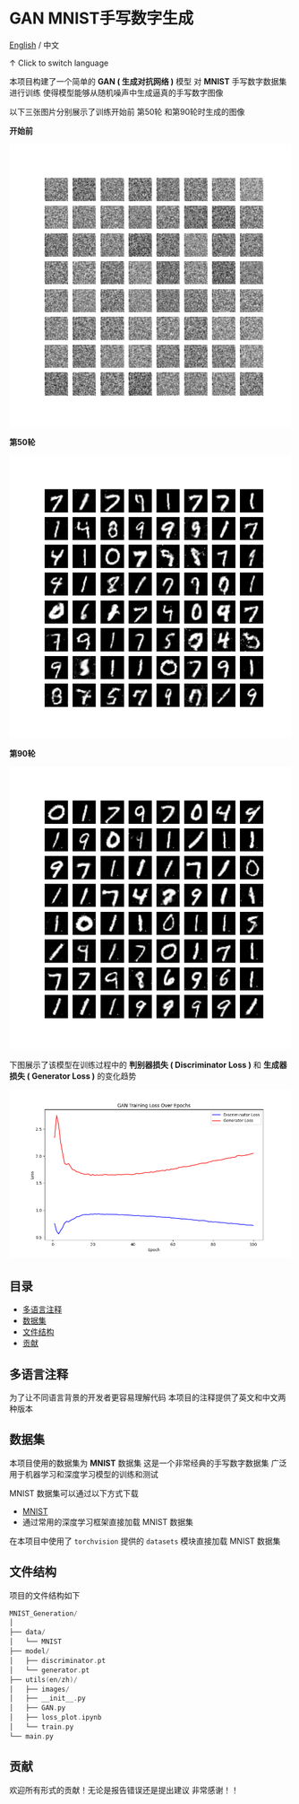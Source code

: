 # GAN MNIST手写数字生成

[English](readme.md)  /  中文

↑ Click to switch language

本项目构建了一个简单的 **GAN ( 生成对抗网络 )** 模型 对 **MNIST** 手写数字数据集进行训练 使得模型能够从随机噪声中生成逼真的手写数字图像

以下三张图片分别展示了训练开始前 第50轮 和第90轮时生成的图像

**开始前**

![演示](utils/images/epoch_0.png)

**第50轮**

![演示](utils/images/epoch_50.png)

**第90轮**

![演示](utils/images/epoch_90.png)

下图展示了该模型在训练过程中的 **判别器损失 ( Discriminator Loss )** 和 **生成器损失 ( Generator Loss )** 的变化趋势

![演示](loss_plot.png)

## 目录

- [多语言注释](#多语言注释)
- [数据集](#数据集)
- [文件结构](#文件结构)
- [贡献](#贡献)

## 多语言注释

为了让不同语言背景的开发者更容易理解代码 本项目的注释提供了英文和中文两种版本

## 数据集

本项目使用的数据集为 **MNIST** 数据集 这是一个非常经典的手写数字数据集 广泛用于机器学习和深度学习模型的训练和测试

MNIST 数据集可以通过以下方式下载

- [MNIST](http://yann.lecun.com/exdb/mnist/)
- 通过常用的深度学习框架直接加载 MNIST 数据集

在本项目中使用了 `torchvision` 提供的 `datasets` 模块直接加载 MNIST 数据集

## 文件结构

项目的文件结构如下

```c++
MNIST_Generation/
│
├── data/ 
│   └── MNIST
├── model/
│   ├── discriminator.pt
│   └── generator.pt
├── utils(en/zh)/
│   ├── images/
│   ├── __init__.py
│   ├── GAN.py
│   ├── loss_plot.ipynb
│   └── train.py
└── main.py 
```

## 贡献

欢迎所有形式的贡献！无论是报告错误还是提出建议 非常感谢！！